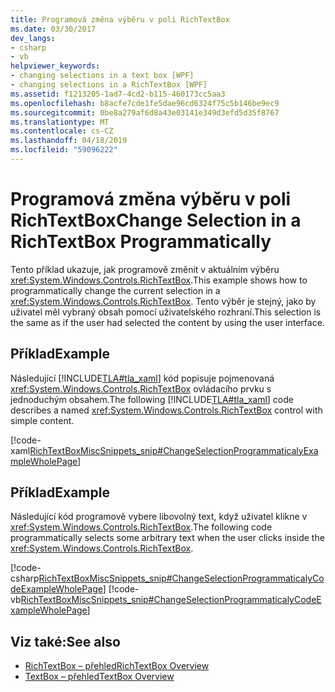 ```yaml
---
title: Programová změna výběru v poli RichTextBox
ms.date: 03/30/2017
dev_langs:
- csharp
- vb
helpviewer_keywords:
- changing selections in a text box [WPF]
- changing selections in a RichTextBox [WPF]
ms.assetid: f1213205-1ad7-4cd2-b115-460173cc5aa3
ms.openlocfilehash: b8acfe7cde1fe5dae96cd6324f75c5b146be9ec9
ms.sourcegitcommit: 0be8a279af6d8a43e03141e349d3efd5d35f8767
ms.translationtype: MT
ms.contentlocale: cs-CZ
ms.lasthandoff: 04/18/2019
ms.locfileid: "59096222"
---
```

# <a name="change-selection-in-a-richtextbox-programmatically"></a><span data-ttu-id="0ecee-102">Programová změna výběru v poli RichTextBox</span><span class="sxs-lookup"><span data-stu-id="0ecee-102">Change Selection in a RichTextBox Programmatically</span></span>
<span data-ttu-id="0ecee-103">Tento příklad ukazuje, jak programově změnit v aktuálním výběru <xref:System.Windows.Controls.RichTextBox>.</span><span class="sxs-lookup"><span data-stu-id="0ecee-103">This example shows how to programmatically change the current selection in a <xref:System.Windows.Controls.RichTextBox>.</span></span> <span data-ttu-id="0ecee-104">Tento výběr je stejný, jako by uživatel měl vybraný obsah pomocí uživatelského rozhraní.</span><span class="sxs-lookup"><span data-stu-id="0ecee-104">This selection is the same as if the user had selected the content by using the user interface.</span></span>  
  
## <a name="example"></a><span data-ttu-id="0ecee-105">Příklad</span><span class="sxs-lookup"><span data-stu-id="0ecee-105">Example</span></span>  
 <span data-ttu-id="0ecee-106">Následující [!INCLUDE[TLA#tla_xaml](../../../../includes/tlasharptla-xaml-md.md)] kód popisuje pojmenovaná <xref:System.Windows.Controls.RichTextBox> ovládacího prvku s jednoduchým obsahem.</span><span class="sxs-lookup"><span data-stu-id="0ecee-106">The following [!INCLUDE[TLA#tla_xaml](../../../../includes/tlasharptla-xaml-md.md)] code describes a named <xref:System.Windows.Controls.RichTextBox> control with simple content.</span></span>  
  
 [!code-xaml[RichTextBoxMiscSnippets_snip#ChangeSelectionProgrammaticalyExampleWholePage](~/samples/snippets/csharp/VS_Snippets_Wpf/RichTextBoxMiscSnippets_snip/CSharp/ChangeSelectionProgrammaticaly.xaml#changeselectionprogrammaticalyexamplewholepage)]  
  
## <a name="example"></a><span data-ttu-id="0ecee-107">Příklad</span><span class="sxs-lookup"><span data-stu-id="0ecee-107">Example</span></span>  
 <span data-ttu-id="0ecee-108">Následující kód programově vybere libovolný text, když uživatel klikne v <xref:System.Windows.Controls.RichTextBox>.</span><span class="sxs-lookup"><span data-stu-id="0ecee-108">The following code programmatically selects some arbitrary text when the user clicks inside the <xref:System.Windows.Controls.RichTextBox>.</span></span>  
  
 [!code-csharp[RichTextBoxMiscSnippets_snip#ChangeSelectionProgrammaticalyCodeExampleWholePage](~/samples/snippets/csharp/VS_Snippets_Wpf/RichTextBoxMiscSnippets_snip/CSharp/ChangeSelectionProgrammaticaly.xaml.cs#changeselectionprogrammaticalycodeexamplewholepage)]
 [!code-vb[RichTextBoxMiscSnippets_snip#ChangeSelectionProgrammaticalyCodeExampleWholePage](~/samples/snippets/visualbasic/VS_Snippets_Wpf/RichTextBoxMiscSnippets_snip/VisualBasic/ChangeSelectionProgrammaticaly.xaml.vb#changeselectionprogrammaticalycodeexamplewholepage)]  
  
## <a name="see-also"></a><span data-ttu-id="0ecee-109">Viz také:</span><span class="sxs-lookup"><span data-stu-id="0ecee-109">See also</span></span>

- [<span data-ttu-id="0ecee-110">RichTextBox – přehled</span><span class="sxs-lookup"><span data-stu-id="0ecee-110">RichTextBox Overview</span></span>](richtextbox-overview.md)
- [<span data-ttu-id="0ecee-111">TextBox – přehled</span><span class="sxs-lookup"><span data-stu-id="0ecee-111">TextBox Overview</span></span>](textbox-overview.md)
